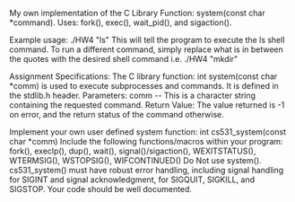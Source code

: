 My own implementation of the C Library Function: system(const char *command). 
Uses: fork(), exec(), wait_pid(), and sigaction().

Example usage: ./HW4 "ls"
This will tell the program to execute the ls shell command. To run a different command, simply replace what is in between the quotes with the desired shell command i.e. ./HW4 "mkdir"

Assignment Specifications:
The C library function:
int system(const char *comm)
is used to execute subprocesses and commands. It is defined in
the stdlib.h header.
Parameters:
comm -- This is a character string containing the requested
command.
Return Value:
The value returned is -1 on error, and the return status of the
command otherwise.

Implement your own user defined system function:
int cs531_system(const char *comm)
Include the following functions/macros within your program:
fork(), execlp(), dup(), wait(), signal()/sigaction(),
WEXITSTATUS(), WTERMSIG(), WSTOPSIG(), WIFCONTINUED()
Do Not use system().
cs531_system() must have robust error handling, including signal
handling for SIGINT and signal acknowledgment, for SIGQUIT,
SIGKILL, and SIGSTOP. Your code should be well documented.
